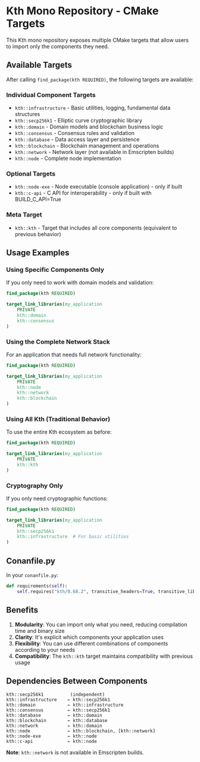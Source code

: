 # Kth Mono Repository - CMake Targets

This Kth mono repository exposes multiple CMake targets that allow users to import only the components they need.

## Available Targets

After calling `find_package(kth REQUIRED)`, the following targets are available:

### Individual Component Targets

- `kth::infrastructure` - Basic utilities, logging, fundamental data structures
- `kth::secp256k1` - Elliptic curve cryptographic library
- `kth::domain` - Domain models and blockchain business logic
- `kth::consensus` - Consensus rules and validation
- `kth::database` - Data access layer and persistence
- `kth::blockchain` - Blockchain management and operations
- `kth::network` - Network layer (not available in Emscripten builds)
- `kth::node` - Complete node implementation

### Optional Targets

- `kth::node-exe` - Node executable (console application) - only if built
- `kth::c-api` - C API for interoperability - only if built with BUILD_C_API=True

### Meta Target

- `kth::kth` - Target that includes all core components (equivalent to previous behavior)

## Usage Examples

### Using Specific Components Only

If you only need to work with domain models and validation:

```cmake
find_package(kth REQUIRED)

target_link_libraries(my_application 
    PRIVATE 
    kth::domain 
    kth::consensus
)
```

### Using the Complete Network Stack

For an application that needs full network functionality:

```cmake
find_package(kth REQUIRED)

target_link_libraries(my_application 
    PRIVATE 
    kth::node
    kth::network
    kth::blockchain
)
```

### Using All Kth (Traditional Behavior)

To use the entire Kth ecosystem as before:

```cmake
find_package(kth REQUIRED)

target_link_libraries(my_application 
    PRIVATE 
    kth::kth
)
```

### Cryptography Only

If you only need cryptographic functions:

```cmake
find_package(kth REQUIRED)

target_link_libraries(my_application 
    PRIVATE 
    kth::secp256k1
    kth::infrastructure  # For basic utilities
)
```

## Conanfile.py

In your `conanfile.py`:

```python
def requirements(self):
    self.requires("kth/0.68.2", transitive_headers=True, transitive_libs=True)
```

## Benefits

1. **Modularity**: You can import only what you need, reducing compilation time and binary size
2. **Clarity**: It's explicit which components your application uses
3. **Flexibility**: You can use different combinations of components according to your needs
4. **Compatibility**: The `kth::kth` target maintains compatibility with previous usage

## Dependencies Between Components

```
kth::secp256k1          (independent)
kth::infrastructure    ← kth::secp256k1
kth::domain            ← kth::infrastructure
kth::consensus         ← kth::secp256k1
kth::database          ← kth::domain
kth::blockchain        ← kth::database
kth::network           ← kth::domain
kth::node              ← kth::blockchain, [kth::network]
kth::node-exe          ← kth::node
kth::c-api             ← kth::node
```

**Note**: `kth::network` is not available in Emscripten builds.
